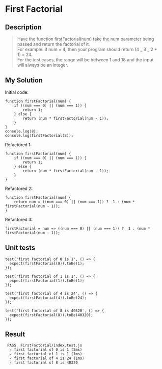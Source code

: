 # First Factorial

## Description

>Have the function firstFactorial(num) take the num parameter being passed and return the factorial of it.<br>For example: if num = 4, then your program should return (4 _ 3 _ 2 \* 1) = 24.<br> For the test cases, the range will be between 1 and 18 and the input will always be an integer.

## My Solution

Initial code:
```
function firstFactorial(num) {
	if ((num === 0) || (num === 1)) {
		return 1;
	} else {
		return (num * firstFactorial(num - 1));
	}
}
console.log(8);
console.log(firstFactorial(8));
```

Refactored 1:
```
function firstFactorial(num) {
	if ((num === 0) || (num === 1)) {
		return 1;
	} else {
		return (num * firstFactorial(num - 1));
	}
}
```

Refactored 2:
```
function firstFactorial(num) {
	return num = ((num === 0) || (num === 1)) ?  1 : (num * firstFactorial(num - 1));
}
```

Refactored 3:
```
firstFactorial = num => ((num === 0) || (num === 1)) ?  1 : (num * firstFactorial(num - 1));
```

## Unit tests

```
test('first factorial of 0 is 1', () => {
  expect(firstFactorial(0)).toBe(1);
});

test('first factorial of 1 is 1', () => {
  expect(firstFactorial(1)).toBe(1);
});

test('first factorial of 4 is 24', () => {
  expect(firstFactorial(4)).toBe(24);
});

test('first factorial of 8 is 40320', () => {
  expect(firstFactorial(8)).toBe(40320);
});
```
## Result

```
 PASS  FirstFactorial/index.test.js
  ✓ first factorial of 0 is 1 (2ms)
  ✓ first factorial of 1 is 1 (1ms)
  ✓ first factorial of 4 is 24 (1ms)
  ✓ first factorial of 8 is 40320
```
